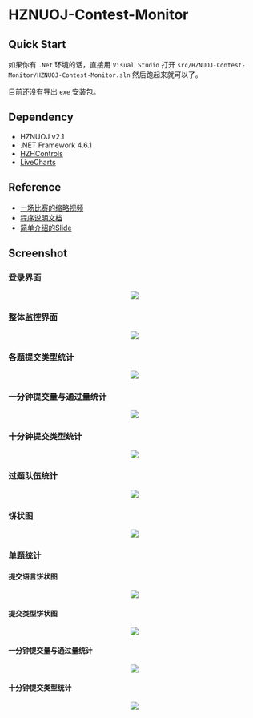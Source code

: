 
# HZNUOJ-Contest-Monitor

## Quick Start

如果你有 `.Net` 环境的话，直接用 `Visual Studio` 打开 `src/HZNUOJ-Contest-Monitor/HZNUOJ-Contest-Monitor.sln` 然后跑起来就可以了。

目前还没有导出 `exe` 安装包。

## Dependency

- HZNUOJ v2.1
- .NET Framework 4.6.1
- [HZHControls](https://github.com/kwwwvagaa/NetWinformControl)
- [LiveCharts](https://github.com/Live-Charts/Live-Charts)

## Reference

- [一场比赛的缩略视频](./Reference/contest_Time-lapse_photography.mp4)
- [程序说明文档](./Reference/Program_documentation.pdf)
- [简单介绍的Slide](./Reference/Functional_design_document.pdf)

## Screenshot

### 登录界面

<p align="center">
<img src="./Screenshot/login.png"/>
</p>


### 整体监控界面

<p align="center">
<img src="./Screenshot/all.png"/>
</p>

### 各题提交类型统计

<p align="center">
<img src="./Screenshot/submit_type.png"/>
</p>

### 一分钟提交量与通过量统计

<p align="center">
<img src="./Screenshot/one_minute_submit_ac.png"/>
</p>

### 十分钟提交类型统计

<p align="center">
<img src="./Screenshot/ten_minute_submit_type.png"/>
</p>

### 过题队伍统计

<p align="center">
<img src="./Screenshot/ac_number_team.png"/>
</p>

### 饼状图

<p align="center">
<img src="./Screenshot/pie.png"/>
</p>

### 单题统计

#### 提交语言饼状图

<p align="center">
<img src="./Screenshot/single_problem_submit_language.png"/>
</p>

#### 提交类型饼状图

<p align="center">
<img src="./Screenshot/single_problem_submit_type.png"/>
</p>

#### 一分钟提交量与通过量统计

<p align="center">
<img src="./Screenshot/single_problem_submit_ac.png"/>
</p>

#### 十分钟提交类型统计


<p align="center">
<img src="./Screenshot/single_problem_ten_minutes_submit_type.png"/>
</p>


